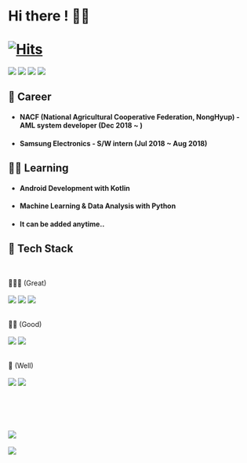 # Hi there ! 🙋‍♂️ &nbsp;&nbsp;&nbsp;&nbsp;&nbsp;&nbsp;&nbsp;&nbsp;&nbsp;&nbsp;&nbsp;&nbsp;&nbsp;&nbsp;&nbsp;&nbsp;&nbsp;&nbsp;&nbsp;&nbsp;&nbsp;&nbsp;&nbsp;&nbsp;&nbsp;&nbsp;&nbsp;&nbsp;&nbsp;&nbsp;&nbsp;&nbsp;&nbsp;&nbsp;&nbsp;&nbsp;&nbsp;&nbsp;&nbsp;&nbsp;&nbsp;&nbsp;&nbsp;&nbsp;&nbsp;&nbsp;&nbsp;&nbsp;&nbsp;&nbsp;&nbsp;&nbsp;&nbsp;&nbsp;&nbsp;&nbsp;&nbsp;&nbsp;&nbsp;&nbsp;&nbsp;&nbsp;&nbsp;&nbsp;&nbsp;&nbsp;&nbsp;&nbsp;&nbsp;&nbsp;&nbsp;&nbsp;&nbsp;&nbsp;           [![Hits](https://hits.seeyoufarm.com/api/count/incr/badge.svg?url=https%3A%2F%2Fgithub.com%2FChoiMW%2Fhit-counter&count_bg=%2379C83D&title_bg=%23555555&icon=&icon_color=%23E7E7E7&title=hits&edge_flat=false)](https://github.com/ChoiMW)


<a href="https://github.com/ChoiMW" target="_blank"><img src="https://img.shields.io/badge/github-181717?style=for-the-badge&logo=github&logoColor=white"/></a>
<a href="https://github.com/ChoiMW" target="_blank"><img src="https://img.shields.io/badge/notion-000000?style=for-the-badge&logo=notion&logoColor=white"/></a>
<a href="https://dacon.io/myprofile/427209/home" target="_blank"><img src="https://img.shields.io/badge/-DACON-004B93?style=for-the-badge"/></a>
<a href="https://www.instagram.com/mi_nuk_" target="_blank"><img src="https://img.shields.io/badge/Instagram-E4405F?style=for-the-badge&logo=Instagram&logoColor=white"/></a>



## 🍳 Career 
- #### NACF (National Agricultural Cooperative Federation, NongHyup) - AML system developer (Dec 2018 ~ )
- #### Samsung Electronics - S/W intern (Jul 2018 ~ Aug 2018)


## 👨‍🍳 Learning 
 - #### Android Development with Kotlin
 - #### Machine Learning & Data Analysis with Python
 - #### It can be added anytime..

## 🥄 Tech Stack
<br>

🥄🥄🥄 (Great)
<br><br>
<img src="https://img.shields.io/badge/C++-00599C?style=flat-square&logo=c%2B%2B&logoColor=white"/> 
<img src="https://img.shields.io/badge/Oracle-F80000?style=flat-square&logo=Oracle&logoColor=white"/>
<img src="https://img.shields.io/badge/linux-FCC624?style=flat-square&logo=linux&logoColor=black"/> 
<br><br>
 
🥄🥄 (Good)
<br><br>
<img src="https://img.shields.io/badge/Python-3673a5?style=flat-square&logo=python&logoColor=white"/>
<img src="https://img.shields.io/badge/Android-3DDC84?style=flat-square&logo=Android&logoColor=white"/> 
<br><br>

🥄 (Well)
<br><br>
<img src="https://img.shields.io/badge/Java-007396?style=flat-square&logo=java&logoColor=white"/>
<img src="https://img.shields.io/badge/Kotlin-7F52FF?style=flat-square&logo=Kotlin&logoColor=white"/>
<br>
##  &nbsp;
<br>
<a href="https://github.com/ChoiMW">
  <img align="center" src="https://github-readme-stats.vercel.app/api?username=ChoiMW&show_icons=true&theme=vue-dark" />
</a>
<br><br>
<a href="https://github.com/ChoiMW">
  <img align="center" src="https://github-readme-stats.vercel.app/api/top-langs/?username=ChoiMW" />
</a>


<br><br>
